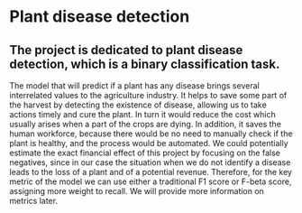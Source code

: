 # Plant disease detection

## The project is dedicated to plant disease detection, which is a binary classification task. 

The model that will predict if a plant has any disease brings several interrelated values to the agriculture industry. It helps to save some part of the harvest by detecting the existence of disease, allowing us to take actions timely and cure the plant. In turn it would reduce the cost which usually arises when a part of the crops are dying. In addition, it saves the human workforce, because there would be no need to manually check if the plant is healthy, and the process would be automated. We could potentially estimate the exact financial effect of this project by focusing on the false negatives, since in our case the situation when we do not identify a disease leads to the loss of a plant and of a potential revenue. Therefore, for the key metric of the model we can use either a traditional F1 score or F-beta score, assigning more weight to recall. We will provide more information on metrics later.


